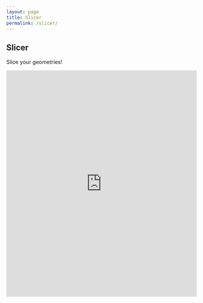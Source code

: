 ```yaml
---
layout: page
title: Slicer
permalink: /slicer/
---
```


## Slicer

Slice your geometries!

<iframe src="https://github.com/sameer/svg2gcode" width="100%" height="600" style="border:none;">
</iframe>
